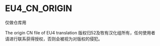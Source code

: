 # EU4_CN_ORIGIN

仅做仓库用

The origin CN file of EU4 translation
版权归52及牧有汉化组所有，任何使用者请进行联系获得授权，否则会被视为对版权的侵犯。
